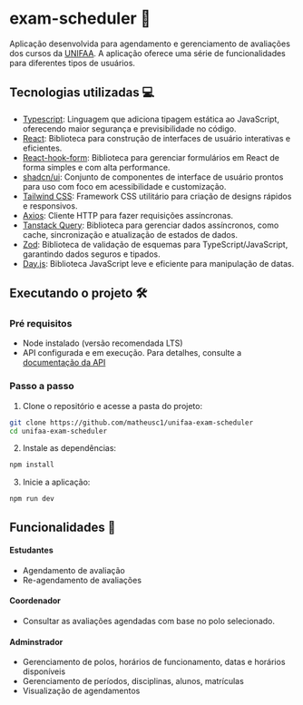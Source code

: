 # exam-scheduler 📅

Aplicação desenvolvida para agendamento e gerenciamento de avaliações dos cursos da [UNIFAA](https://www.unifaa.edu.br/). A aplicação oferece uma série de funcionalidades para diferentes tipos de usuários.

## Tecnologias utilizadas 💻

- [Typescript](https://www.typescriptlang.org/): Linguagem que adiciona tipagem estática ao JavaScript, oferecendo maior segurança e previsibilidade no código.
- [React](https://react.dev/): Biblioteca para construção de interfaces de usuário interativas e eficientes.
- [React-hook-form](https://react-hook-form.com/): Biblioteca para gerenciar formulários em React de forma simples e com alta performance.
- [shadcn/ui](https://ui.shadcn.com/): Conjunto de componentes de interface de usuário prontos para uso com foco em acessibilidade e customização.
- [Tailwind CSS](https://tailwindcss.com/): Framework CSS utilitário para criação de designs rápidos e responsivos.
- [Axios](https://axios-http.com/docs/intro): Cliente HTTP para fazer requisições assíncronas.
- [Tanstack Query](https://tanstack.com/query/latest): Biblioteca para gerenciar dados assíncronos, como cache, sincronização e atualização de estados de dados.
- [Zod](https://zod.dev/): Biblioteca de validação de esquemas para TypeScript/JavaScript, garantindo dados seguros e tipados.
- [Day.js](https://day.js.org/): Biblioteca JavaScript leve e eficiente para manipulação de datas.

## Executando o projeto 🛠️

### Pré requisitos
- Node instalado (versão recomendada LTS)
- API configurada e em execução. Para detalhes, consulte a [documentação da API](https://github.com/matheusc1/exam-scheduler-server/tree/main)

### Passo a passo

1. Clone o repositório e acesse a pasta do projeto:

```sh
git clone https://github.com/matheusc1/unifaa-exam-scheduler
cd unifaa-exam-scheduler
```

2. Instale as dependências:

```sh
npm install
```

3. Inicie a aplicação:

```sh
npm run dev
```

## Funcionalidades 🚀

#### Estudantes
- Agendamento de avaliação
- Re-agendamento de avaliações

#### Coordenador
- Consultar as avaliações agendadas com base no polo selecionado.

#### Adminstrador
- Gerenciamento de polos, horários de funcionamento, datas e horários disponíveis
- Gerenciamento de períodos, disciplinas, alunos, matrículas
- Visualização de agendamentos
